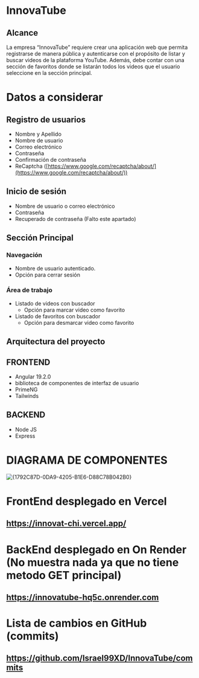 # InnovaTube
## Alcance
La empresa “InnovaTube” requiere crear una aplicación web que permita registrarse de manera pública y autenticarse con el propósito de listar y buscar videos de la plataforma YouTube. Además, debe contar con una sección de favoritos donde se listarán todos los videos que el usuario seleccione en la sección principal.

# Datos a considerar

## Registro de usuarios
- Nombre y Apellido
- Nombre de usuario
- Correo electrónico
- Contraseña
- Confirmación de contraseña
- ReCaptcha ([https://www.google.com/recaptcha/about/](https://www.google.com/recaptcha/about/))

## Inicio de sesión
- Nombre de usuario o correo electrónico
- Contraseña
- Recuperado de contraseña (Falto este apartado)

## Sección Principal

### Navegación
- Nombre de usuario autenticado.
- Opción para cerrar sesión

### Área de trabajo
- Listado de videos con buscador
  - Opción para marcar video como favorito
- Listado de favoritos con buscador
  - Opción para desmarcar video como favorito

## Arquitectura del proyecto
## FRONTEND
- Angular 19.2.0
- biblioteca de componentes de interfaz de usuario
- PrimeNG
- Tailwinds

## BACKEND
- Node JS
- Express
# DIAGRAMA DE COMPONENTES
![{1792C87D-0DA9-4205-B1E6-D88C78B042B0}](https://github.com/user-attachments/assets/199d2c4b-ba29-4680-a847-a9ecfdf82763)

# FrontEnd desplegado en Vercel
## https://innovat-chi.vercel.app/

# BackEnd desplegado en On Render (No muestra nada ya que no tiene metodo GET principal)
## https://innovatube-hq5c.onrender.com

# Lista de cambios en GitHub (commits)
## https://github.com/Israel99XD/InnovaTube/commits
